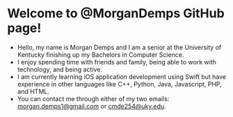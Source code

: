 # Welcome to @MorganDemps GitHub page! #
- Hello, my name is Morgan Demps and I am a senior at the University of Kentucky finishing up my Bachelors in Computer Science. 
- I enjoy spending time with friends and family, being able to work with technology, and being active.
- I am currently learning iOS application development using Swift but have experience in other languages like C++, Python, Java, Javascript, PHP, and HTML.
- You can contact me through either of my two emails: morgan.demps1@gmail.com or cmde254@uky.edu.

<!---
MorganDemps/MorganDemps is a ✨ special ✨ repository because its `README.md` (this file) appears on your GitHub profile.
You can click the Preview link to take a look at your changes.
--->
